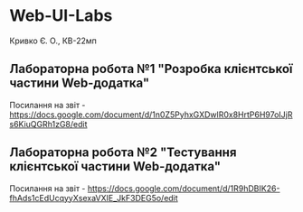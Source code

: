 # Web-UI-Labs
Кривко Є. О., КВ-22мп
## Лабораторна робота №1 "Розробка клієнтської частини Web-додатка"
Посилання на звіт - https://docs.google.com/document/d/1n0Z5PyhxGXDwlR0x8HrtP6H97oIJjRs6KiuQGRh1zG8/edit
## Лабораторна робота №2 "Тестування клієнтської частини Web-додатка"
Посилання на звіт - https://docs.google.com/document/d/1R9hDBIK26-fhAds1cEdUcqyyXsexaVXIE_JkF3DEG5o/edit
